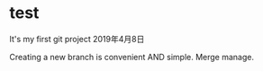 # test
It's my first git project
2019年4月8日

Creating a new branch is convenient AND simple.
Merge manage.
